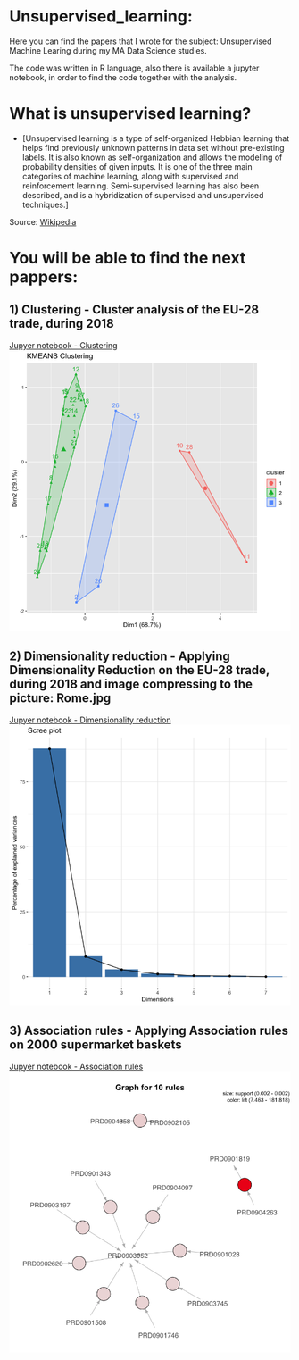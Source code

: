 # Unsupervised_learning:

Here you can find the papers that I wrote for the subject: Unsupervised Machine Learing during my MA Data Science studies.

The code was written in R language, also there is available a jupyter notebook, in order to find the code together with the analysis.

# What is unsupervised learning?

* [Unsupervised learning is a type of self-organized Hebbian learning that helps find previously unknown patterns in data set without pre-existing labels. It is also known as self-organization and allows the modeling of probability densities of given inputs. It is one of the three main categories of machine learning, along with supervised and reinforcement learning. Semi-supervised learning has also been described, and is a hybridization of supervised and unsupervised techniques.]

Source: [Wikipedia](https://en.wikipedia.org/wiki/Unsupervised_learning)

# You will be able to find the next pappers:

## 1) Clustering - Cluster analysis of the EU-28 trade, during 2018

[Jupyer notebook - Clustering](https://github.com/lajobu/Unsupervised_learning/blob/master/1.Clustering/Clustering.ipynb)
![alt text](https://github.com/lajobu/Unsupervised_learning/blob/master/Pictures/Clustering.png)

## 2) Dimensionality reduction - Applying Dimensionality Reduction on the EU-28 trade, during 2018 and image compressing to the picture: Rome.jpg

[Jupyer notebook - Dimensionality reduction](https://github.com/lajobu/Unsupervised_learning/blob/master/2.Dimensionality%20reduction/Dimensionality%20reduction.ipynb)
![alt text](https://github.com/lajobu/Unsupervised_learning/blob/master/Pictures/Dimensionality%20reduction.png)

## 3) Association rules - Applying Association rules on 2000 supermarket baskets

[Jupyer notebook - Association rules](hhttps://github.com/lajobu/Unsupervised_learning/blob/master/3.Association%20rules/Association%20rules.ipynb)
![alt text](https://github.com/lajobu/Unsupervised_learning/blob/master/Pictures/Association%20rules.png)
